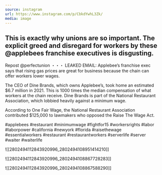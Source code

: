 ```yaml
---
source: instagram
url: https://www.instagram.com/p/CbkdYwhL3Zk/
media: image
---
```


## This is exactly why unions are so important. The explicit greed and disregard for workers by these @applebees franchise executives is disgusting.

Repost @perfectunion
・・・
LEAKED EMAIL: Applebee’s franchise exec says that rising gas prices are great for business because the chain can offer workers lower wages.

The CEO of Dine Brands, which owns Applebee’s, took home an estimated $6.7 million in 2021. This is 1000 times the median compensation of what workers at the chain receive. Dine Brands is part of the National Restaurant Association, which lobbied heavily against a minimum wage.

According to One Fair Wage, the National Restaurant Association contributed $125,000 to lawmakers who opposed the Raise The Wage Act.

#applebees #restaurant #minimumwage #fightfor15 #workersrights #labor #laborpower #california #newyork #florida #raisethewage #essentialworkers #restaurant #restaurantworkers #serverlife #server #waiter #waiterlife

![[2802494112843920996_2802494108951414210]]

![[2802494112843920996_2802494108867728283]]

![[2802494112843920996_2802494108867588290]]

